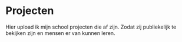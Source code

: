 # Projecten
Hier upload ik mijn school projecten die af zijn. Zodat zij publiekelijk te bekijken zijn en mensen er van kunnen leren.
